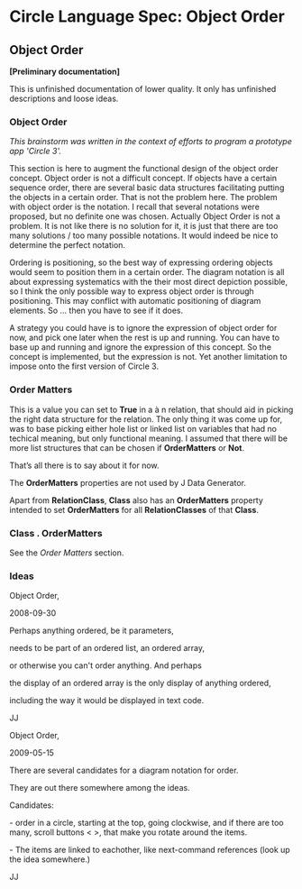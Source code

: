 ﻿Circle Language Spec: Object Order
==================================

Object Order
------------

**[Preliminary documentation]**

This is unfinished documentation of lower quality. It only has unfinished descriptions and loose ideas.

### Object Order

*This brainstorm was written in the context of efforts to program a prototype app 'Circle 3'.*

This section is here to augment the functional design of the object order concept. Object order is not a difficult concept. If objects have a certain sequence order, there are several basic data structures facilitating putting the objects in a certain order. That is not the problem here. The problem with object order is the notation. I recall that several notations were proposed, but no definite one was chosen. Actually Object Order is not a problem. It is not like there is no solution for it, it is just that there are too many solutions / too many possible notations. It would indeed be nice to determine the perfect notation. 

Ordering is positioning, so the best way of expressing ordering objects would seem to position them in a certain order. The diagram notation is all about expressing systematics with the their most direct depiction possible, so I think the only possible way to express object order is through positioning. This may conflict with automatic positioning of diagram elements. So … then you have to see if it does.

A strategy you could have is to ignore the expression of object order for now, and pick one later when the rest is up and running. You can have to base up and running and ignore the expression of this concept. So the concept is implemented, but the expression is not. Yet another limitation to impose onto the first version of Circle 3.

### Order Matters

This is a value you can set to **True** in a à n relation, that should aid in picking the right data structure for the relation. The only thing it was come up for, was to base picking either hole list or linked list on variables that had no techical meaning, but only functional meaning. I assumed that there will be more list structures that can be chosen if **OrderMatters** or **Not**.

That’s all there is to say about it for now.

The **OrderMatters** properties are not used by J Data Generator.

Apart from **RelationClass**, **Class** also has an **OrderMatters** property intended to set **OrderMatters** for all **RelationClasses** of that **Class**.

### Class . OrderMatters

See the *Order Matters* section.

### Ideas

Object Order,

2008-09-30

Perhaps anything ordered, be it parameters,

needs to be part of an ordered list, an ordered array,

or otherwise you can't order anything. And perhaps

the display of an ordered array  is the only display of anything ordered,

including the way it would be displayed in text code.

JJ


Object Order,

2009-05-15

There are several candidates for a diagram notation for order.

They are out there somewhere among the ideas.

Candidates:

\- order in a circle, starting at the top, going clockwise, and if there are too many, scroll buttons < >, that make you rotate around the items.

\- The items are linked to eachother, like next-command references (look up the idea somewhere.)

JJ
